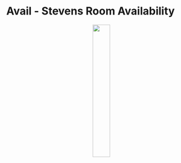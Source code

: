 # Avail - Stevens Room Availability

<p align="center">
  <img src="https://raw.githubusercontent.com/Au1st3in/spring2017-venturehacks-avail/master/public/img/venturehacks-redLogo.png?raw=true" width="30%" height="30%" />
</p>
